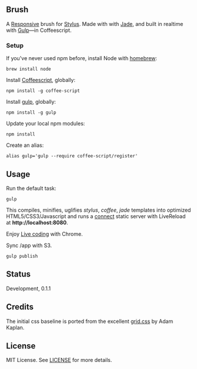 ## Brush

A [Responsive](http://www.adamkaplan.me/grid/) brush for [Stylus](http://learnboost.github.io/stylus/). Made with  with [Jade](http://jade-lang.com), and built in realtime with [Gulp](http://gulpjs.com)&mdash;in Coffeescript.

### Setup

If you've never used npm before, install Node with [homebrew](http://brew.sh/):

    brew install node


Install [Coffeescript](http://gulpjs.com), globally:

    npm install -g coffee-script

Install [gulp](http://gulpjs.com), globally:

    npm install -g gulp

Update your local npm modules:

    npm install

Create an alias:

    alias gulp='gulp --require coffee-script/register'

## Usage

Run the default task:

    gulp

This compiles, minifies, uglifies _stylus_, _coffee_, _jade_ templates into optimized HTML5/CSS3/Javascript
and runs a [connect](https://github.com/intesso/connect-livereload) static server with LiveReload at **http://localhost:8080**.

Enjoy [Live coding](https://chrome.google.com/webstore/detail/livereload/jnihajbhpnppcggbcgedagnkighmdlei) with Chrome.

Sync /app with S3.

    gulp publish

## Status

Development, 0.1.1

## Credits

The initial css baseline is ported from the excellent [grid.css](http://www.adamkaplan.me/grid/) by Adam Kaplan.

## License

MIT License. See [LICENSE](/LICENSE) for more details.
